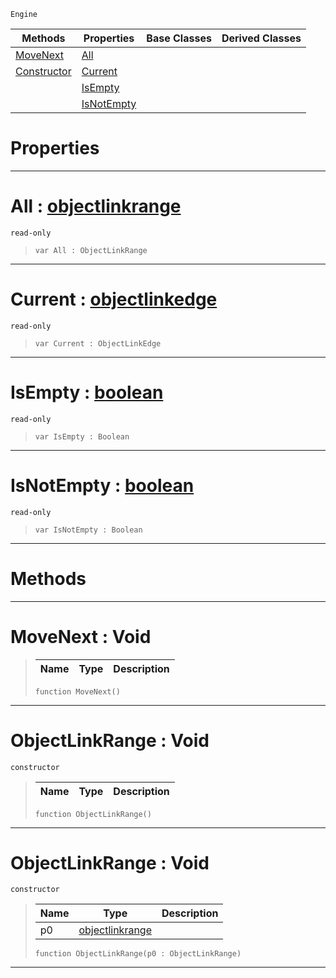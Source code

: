  `Engine`

|Methods|Properties|Base Classes|Derived Classes|
|---|---|---|---|
|[ MoveNext](https://github.com/ZilchEngine/ZilchDocs/blob/master/code_reference/class_reference/objectlinkrange.md#movenext-void)|[ All](https://github.com/ZilchEngine/ZilchDocs/blob/master/code_reference/class_reference/objectlinkrange.md#all-zilch-engine-document)| | |
|[ Constructor](https://github.com/ZilchEngine/ZilchDocs/blob/master/code_reference/class_reference/objectlinkrange.md#objectlinkrange-void)|[ Current](https://github.com/ZilchEngine/ZilchDocs/blob/master/code_reference/class_reference/objectlinkrange.md#current-zilch-engine-docu)| | |
| |[ IsEmpty](https://github.com/ZilchEngine/ZilchDocs/blob/master/code_reference/class_reference/objectlinkrange.md#isempty-zilch-engine-docu)| | |
| |[ IsNotEmpty](https://github.com/ZilchEngine/ZilchDocs/blob/master/code_reference/class_reference/objectlinkrange.md#isnotempty-zilch-engine-d)| | |


 #  Properties


---  
 #  All : [objectlinkrange](https://github.com/ZilchEngine/ZilchDocs/blob/master/code_reference/class_reference/objectlinkrange.md)

 `read-only`

> 
> ``` lang=cpp, name=Nada
> var All : ObjectLinkRange


---  
 #  Current : [objectlinkedge](https://github.com/ZilchEngine/ZilchDocs/blob/master/code_reference/class_reference/objectlinkedge.md)

 `read-only`

> 
> ``` lang=cpp, name=Nada
> var Current : ObjectLinkEdge


---  
 #  IsEmpty : [boolean](https://github.com/ZilchEngine/ZilchDocs/blob/master/code_reference/nada_base_types/boolean.md)

 `read-only`

> 
> ``` lang=cpp, name=Nada
> var IsEmpty : Boolean


---  
 #  IsNotEmpty : [boolean](https://github.com/ZilchEngine/ZilchDocs/blob/master/code_reference/nada_base_types/boolean.md)

 `read-only`

> 
> ``` lang=cpp, name=Nada
> var IsNotEmpty : Boolean


---  
 #  Methods


---  
 #  MoveNext : Void

> 
> |Name|Type|Description|
> |---|---|---|
> ``` lang=cpp, name=Nada
> function MoveNext()
> ``` 


---  
 #  ObjectLinkRange : Void

 `constructor`

> 
> |Name|Type|Description|
> |---|---|---|
> ``` lang=cpp, name=Nada
> function ObjectLinkRange()
> ``` 


---  
 #  ObjectLinkRange : Void

 `constructor`

> 
> |Name|Type|Description|
> |---|---|---|
> |p0|[objectlinkrange](https://github.com/ZilchEngine/ZilchDocs/blob/master/code_reference/class_reference/objectlinkrange.md)| |
> ``` lang=cpp, name=Nada
> function ObjectLinkRange(p0 : ObjectLinkRange)
> ``` 


---  
 

 